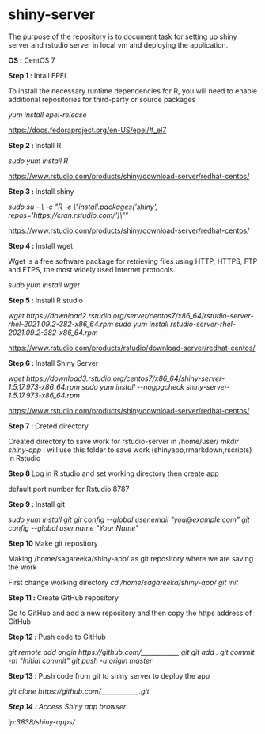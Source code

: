 # shiny-server

The purpose of the repository is to document task for setting up shiny server and rstudio server in local vm and deploying the application.


<b>OS :</b> CentOS 7

<b>Step 1 : </b> Intall EPEL

To install the necessary runtime dependencies for R, you will need to enable additional repositories for third-party or source packages

<i> yum install epel-release </i>

<a> https://docs.fedoraproject.org/en-US/epel/#_el7 </a>

<b>Step 2 : </b> Install R

 <i> sudo yum install R </i>

<a> https://www.rstudio.com/products/shiny/download-server/redhat-centos/ </a > 

<b>Step 3 : </b> Install  shiny

<i>
sudo su - \
-c "R -e \"install.packages('shiny', repos='https://cran.rstudio.com/')\"" </i>

<a> https://www.rstudio.com/products/shiny/download-server/redhat-centos/ </a> 

<b>Step 4 : </b> Install wget

Wget is a free software package for retrieving files using HTTP, HTTPS, FTP and FTPS, the most widely used Internet protocols.

<i> sudo yum install wget </i>

<b>Step 5 : </b> Install R studio

<i>
wget https://download2.rstudio.org/server/centos7/x86_64/rstudio-server-rhel-2021.09.2-382-x86_64.rpm
sudo yum install rstudio-server-rhel-2021.09.2-382-x86_64.rpm
</i>

<a> https://www.rstudio.com/products/rstudio/download-server/redhat-centos/ </a>  

<b>Step 6 : </b> Install Shiny Server

<i>
wget https://download3.rstudio.org/centos7/x86_64/shiny-server-1.5.17.973-x86_64.rpm
sudo yum install --nogpgcheck shiny-server-1.5.17.973-x86_64.rpm
</i>

<a> https://www.rstudio.com/products/shiny/download-server/redhat-centos/ </a> 

<b> Step 7 : </b> Creted directory 

Created directory to save work for rstudio-server in /home/user/
<i> mkdir  shiny-app </i> 
i will use this folder to save work (shinyapp,rmarkdown,rscripts) in Rstudio 

<b> Step 8 </b> Log in R studio and set working directory then create app

default port number for Rstudio 8787

<b> Step 9 : </b> Install git

<i>
sudo yum install git
git config --global user.email "you@example.com"
git config --global user.name "Your Name"
</i>

<b> Step 10 </b> Make git repository

Making /home/sagareeka/shiny-app/   as git repository  where we are saving the work 

First change working directory
<i> cd /home/sagareeka/shiny-app/ 
git init 
</i>

<b> Step 11 : </b> Create GitHub repository 

Go to GitHub and add a new repository and then copy the https address of GitHub

<b> Step 12 : </b> Push code to GitHub

<i>
git remote add origin https://github.com/____________.git
git add .
git commit -m "Initial commit"
git push -u origin master
</i>

<b> Step 13 : </b> Push code from git to shiny server to deploy the app

<i>
git clone https://github.com/____________.git
<i/>

<b> Step 14 : </b> Access Shiny app browser

ip:3838/shiny-apps/<folder where app.R file is saved>
<i>













